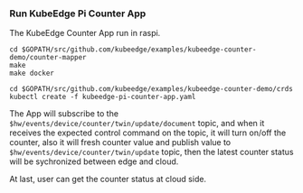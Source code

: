 ### Run KubeEdge Pi Counter App

The KubeEdge Counter App run in raspi.

```
cd $GOPATH/src/github.com/kubeedge/examples/kubeedge-counter-demo/counter-mapper
make
make docker
```
```
cd $GOPATH/src/github.com/kubeedge/examples/kubeedge-counter-demo/crds
kubectl create -f kubeedge-pi-counter-app.yaml
```

The App will subscribe to the `$hw/events/device/counter/twin/update/document` topic, and when it receives the expected control command on the topic, it will turn on/off the counter, also it will fresh counter value and publish value to `$hw/events/device/counter/twin/update` topic, then the latest counter status will be sychronized between edge and cloud.

At last, user can get the counter status at cloud side.
